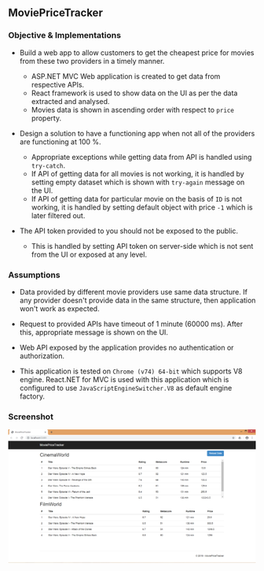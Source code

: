 ## MoviePriceTracker

### Objective & Implementations

- Build a web app to allow customers to get the cheapest price for movies from these two providers in a timely manner.
    
    - ASP.NET MVC Web application is created to get data from respective APIs.
    - React framework is used to show data on the UI as per the data extracted and analysed.
    - Movies data is shown in ascending order with respect to `price` property.
    
- Design a solution to have a functioning app when not all of the providers are functioning at 100 %.

    - Appropriate exceptions while getting data from API is handled using `try-catch`.
    - If API of getting data for all movies is not working, it is handled by setting empty dataset which is shown with `try-again` message on the UI.
    - If API of getting data for particular movie on the basis of `ID` is not working, it is handled by setting default object with price `-1` which is later filtered out.

- The API token provided to you should not be exposed to the public.

    - This is handled by setting API token on server-side which is not sent from the UI or exposed at any level.
### Assumptions

- Data provided by different movie providers use same data structure. If any provider doesn't provide data in the same structure, then application won't work as expected.

- Request to provided APIs have timeout of 1 minute (60000 ms). After this, appropriate message is shown on the UI.

- Web API exposed by the application provides no authentication or authorization.

- This application is tested on `Chrome (v74) 64-bit` which supports V8 engine. React.NET for MVC is used with this application which is configured to use `JavaScriptEngineSwitcher.V8` as default engine factory.


### Screenshot

![screenshot](img/screenshot.png)

